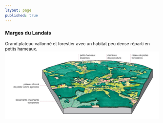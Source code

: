 ```yaml
---
layout: page
published: true
---
```


### Marges du Landais
Grand plateau vallonné et forestier avec un habitat peu dense réparti en petits hameaux.
![](data/images/1/architecture/1_architecture_bloc5.jpg)